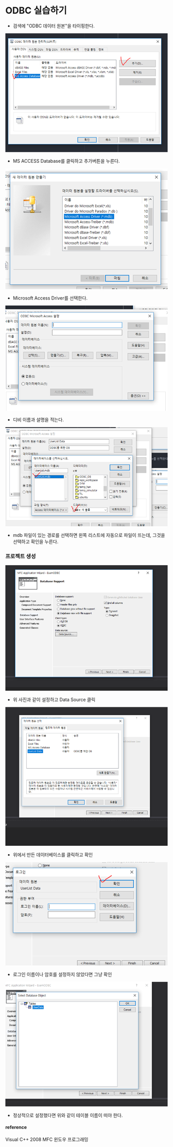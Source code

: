 # ODBC 실습하기

* 검색에 "ODBC 데이터 원본"을 타이핑한다.

![](../../images/ODBC_1/1.PNG)  

* MS ACCESS Database를 클릭하고 추가버튼을 누른다.

![](../../images/ODBC_1/2.PNG)  

* Microsoft Access Driver를 선택한다.

![](../../images/ODBC_1/3.PNG)  

* 디비 이름과 설명을 적는다.

![](../../images/ODBC_1/4.PNG)  

* mdb 파일이 있는 경로를 선택하면 왼쪽 리스트에 자동으로 파일이 뜨는데, 그것을 선택하고 확인을 누른다.


### 프로젝트 생성

![](../../images/ODBC_1/5.PNG)  

* 위 사진과 같이 설정하고 Data Source 클릭

![](../../images/ODBC_1/6.PNG)  

* 위에서 만든 데이터베이스를 클릭하고 확인

![](../../images/ODBC_1/7.PNG)  

* 로그인 이름이나 암호를 설정하지 않았다면 그냥 확인

![](../../images/ODBC_1/8.PNG)  

* 정상적으로 설정했다면 위와 같이 테이블 이름이 떠야 한다.


#### reference
Visual C++ 2008 MFC 윈도우 프로그래밍
